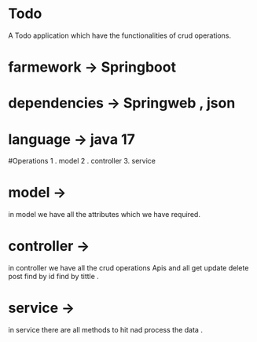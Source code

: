 # Todo
A Todo application which have the functionalities of crud operations.
# farmework -> Springboot
# dependencies -> Springweb , json
# language -> java 17
#Operations 
1 . model
2 . controller
3. service
# model ->
in model we have all the attributes which we have required.
# controller -> 
in controller we have all the crud operations Apis and all get update delete post find by id find by tittle .
# service -> 
in service there are all methods to hit nad process the data .
